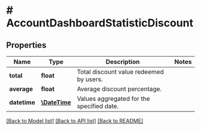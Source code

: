 # # AccountDashboardStatisticDiscount

## Properties

Name | Type | Description | Notes
------------ | ------------- | ------------- | -------------
**total** | **float** | Total discount value redeemed by users. | 
**average** | **float** | Average discount percentage. | 
**datetime** | [**\DateTime**](\DateTime.md) | Values aggregated for the specified date. | 

[[Back to Model list]](../../README.md#documentation-for-models) [[Back to API list]](../../README.md#documentation-for-api-endpoints) [[Back to README]](../../README.md)


